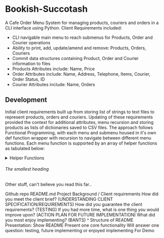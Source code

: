 # Bookish-Succotash
A Cafe Order Menu System for managing products, couriers and orders in a CLI interface using Python.
Client Requirements included:
- CLI navigable main menu to reach submenus for Products, Order and Courier operations
- Ability to print, add, update/amend and remove: Products, Orders, Couriers
- Commit data structures containing Product, Order and Courier information to files
- Products Attributes include: Name, Price
- Order Attributes include: Name, Address, Telephone, Items, Courier, Order Status, ID
- Courier Attributes include: Name, Orders

## Development
Initial client requirements built up from storing list of strings to text files to represent products, orders and couriers. Updating of these requirements provided the context for additional attributes, menu recursion and storing products as lists of dictionaries saved to CSV files.
The approach follows Functional Programming, with each menu and submenu housed in it's own def function wrapper with recursion to navigate between different menu functions.
Each menu function is supported by an array of helper functions as tabulated below:
<details>
<summary>Helper Functions</summary>

| Name | Functionality |
|:-----:|:-----------:|
|options_selector| List passed to function and printed with corresponding indices, returns user input to select corresponding option desired|
|get_non_neg_int| Error handling user input function to restrict input to non-negative integers for use with options selection |
|get_non_neg_float| Error handling user input function to restrict input to non-negative floats for e.g. Product price assignment |
|get_min_length_string| Error handling user input function to restrict input strings within specified length ranges for e.g. Telephone no. and to avoid empty fields |
|save_list_of_dicts_to_csv| File handling - save list of dictionaries to CSV |
|read_list_of_dicts_from_csv| File handling - open and read list of dictionaries from CSV |
|string_representation_of_list_to_list| Read handling - Converts string representation of list to list object (workaround for CSV list of dictionary)* |
|make_string_unique| Duplicate Key avoidance - Returns a unique string by underscore and padded zeros ("_001") if string already exists in a given list |
|cafe_header| Decoration Helper - clears terminal and re-prints Cafe Welcome Message for use at all menu/sub-menu operations |
|print_list_of_dicts| Decoration Helper - Formatted Printing of a list of dictionaries using the Tabulate Module |
</details>

###### The smallest heading
Other stuff, can't believe you read this far..



Github repo
README.md
Project Background / Client requirements
How did you meet the client brief? (UNDERSTANDING CLIENT SPECIFICATION/REQUIREMENTS)
How did you guarantee the client requirements? (TESTING)
If you had more time, what is one thing you would improve upon? (ACTION PLAN FOR FUTURE IMPLEMENTATION)
What did you most enjoy implementing? (BANTS)
^ Structure of README
Presentation:
Show README
Present one core functionality
Will answer one question: testing, future implementing or enjoyed implementing
For Demo